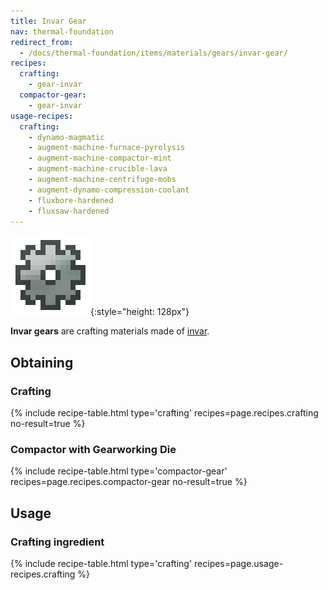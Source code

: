 ```yaml
---
title: Invar Gear
nav: thermal-foundation
redirect_from:
  - /docs/thermal-foundation/items/materials/gears/invar-gear/
recipes:
  crafting:
    - gear-invar
  compactor-gear:
    - gear-invar
usage-recipes:
  crafting:
    - dynamo-magmatic
    - augment-machine-furnace-pyrolysis
    - augment-machine-compactor-mint
    - augment-machine-crucible-lava
    - augment-machine-centrifuge-mobs
    - augment-dynamo-compression-coolant
    - fluxbore-hardened
    - fluxsaw-hardened
---
```


![Invar gear](/assets/images/thermal-foundation/gear-invar.png){:style="height: 128px"}


**Invar gears** are crafting materials made of [invar](/docs/invar-ingot/).


Obtaining
---------

### Crafting
{% include recipe-table.html type='crafting' recipes=page.recipes.crafting no-result=true %}

### Compactor with Gearworking Die
{% include recipe-table.html type='compactor-gear' recipes=page.recipes.compactor-gear no-result=true %}


Usage
-----

### Crafting ingredient
{% include recipe-table.html type='crafting' recipes=page.usage-recipes.crafting %}
